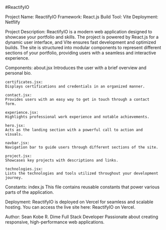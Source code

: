 #ReactifyIO 

Project Name: ReactifyIO
    Framework: React.js
    Build Tool: Vite
    Deployment: Netflify

Project Description:
    ReactifyIO is a modern web application designed to showcase your portfolio and skills. The project is powered by React.js for a dynamic user interface, and Vite ensures fast development and optimized builds. The site is structured into modular components to represent different sections of your portfolio, providing users with a seamless and interactive experience.

Components:
    about.jsx
    Introduces the user with a brief overview and personal bio.

    certificates.jsx:
    Displays certifications and credentials in an organized manner.

    contact.jsx:
    Provides users with an easy way to get in touch through a contact form.

    experience.jsx:
    Highlights professional work experience and notable achievements.

    hero.jsx:
    Acts as the landing section with a powerful call to action and visuals.

    navbar.jsx:
    Navigation bar to guide users through different sections of the site.

    project.jsx:
    Showcases key projects with descriptions and links.

    technologies.jsx:
    Lists the technologies and tools utilized throughout your development journey.

Constants:
    index.js
    This file contains reusable constants that power various parts of the application.

Deployment:
    ReactifyIO is deployed on Vercel for seamless and scalable hosting. You can access the live site here: ReactifyIO on Vercel.

Author:
    Sean Kobe R. Dime
    Full Stack Developer
    Passionate about creating responsive, high-performance web applications.

    
